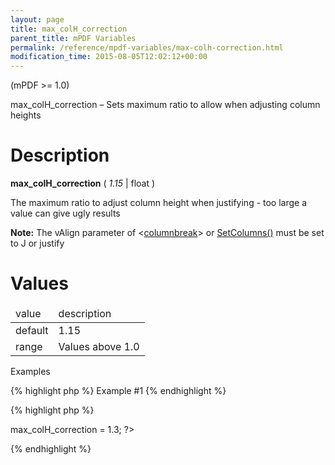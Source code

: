 ```yaml
---
layout: page
title: max_colH_correction
parent_title: mPDF Variables
permalink: /reference/mpdf-variables/max-colh-correction.html
modification_time: 2015-08-05T12:02:12+00:00
---
```


(mPDF &gt;= 1.0)

max_colH_correction – Sets maximum ratio to allow when adjusting column heights

# Description

<b>max_colH_correction</b> ( <i>1.15</i> | float )

The maximum ratio to adjust column height when justifying - too large a value can give ugly results

<div class="alert alert-info" role="alert"><strong>Note:</strong> The <span class="parameter">vAlign</span> parameter of &lt;<a href="{{ "/reference/html-control-tags/columnbreak.html" | prepend: site.baseurl }}">columnbreak</a>&gt; or <a href="{{ "/reference/mpdf-functions/setcolumns.html" | prepend: site.baseurl }}">SetColumns()</a> must be set to J or justify</div>

# Values

<table class="table"> <thead>
<tr>
<td>value</td>
<td>description</td>
</tr>
</thead> <tbody>
<tr>
<td>default

</td>
<td>1.15 

</td>
</tr>
<tr>
<td>range</td>
<td>Values above 1.0 

</td>
</tr>
</tbody> </table>

Examples

{% highlight php %}
Example #1
{% endhighlight %}

{% highlight php %}
<?php

$mpdf=new mPDF();

$mpdf->max_colH_correction = 1.3;

?>
{% endhighlight %}

